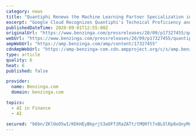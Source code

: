 ```yaml
---
category: news
title: "Quantiphi Renews the Machine Learning Partner Specialization in the Google Cloud Partner Advantage Program"
excerpt: "Google Cloud Recognizes Quantiphi's Technical Proficiency and Proven Success In Machine Learning MARLBOROUGH, Mass. (PRWEB) September 01, 2020 Quantiphi, an applied"
publishedDateTime: 2020-09-01T12:55:00Z
originalUrl: "https://www.benzinga.com/pressreleases/20/09/p17327455/quantiphi-renews-the-machine-learning-partner-specialization-in-the-google-cloud-partner-advantage"
webUrl: "https://www.benzinga.com/pressreleases/20/09/p17327455/quantiphi-renews-the-machine-learning-partner-specialization-in-the-google-cloud-partner-advantage"
ampWebUrl: "https://amp.benzinga.com/amp/content/17327455"
cdnAmpWebUrl: "https://amp-benzinga-com.cdn.ampproject.org/c/s/amp.benzinga.com/amp/content/17327455"
type: article
quality: 6
heat: 6
published: false

provider:
  name: Benzinga.com
  domain: benzinga.com

topics:
  - AI in Finance
  - AI

secured: "b6bn/ZKlOoO5wI/KDkHEyBkprjS3aOFf2RaZATt/tMQRft7xBLOlRp8xQnyMni7mmT5WYJcOT8gM8zocAhLWLT2hStI2h1HiBfMZmys/wNL1fh6CWnq9CsiQGSlaRXS5PCwO//Uvl7hh4N6v0IpajW7IGi/14HDXVyLk9A1mD9S67CAUKwrWRiH9ffBjg6qPvAwHYoJ5YxKUCMFWtr5ExJ+cdmOENLmoQvqjDqYT5tGH0RVHzUBwbT1yWzRQfUDp+/iLtGHT5AaKaQ9sXQUhN6A390JehK9H3WPcciE5XPFsM0DhSCIWhsbs96OY8b0hThC9aHuwdKWRWpyUk7EgQ9FoIPlu68Xw1Te2w2djkKs=;RzNBF2wSXCwa2VST6HQv2g=="
---
```


